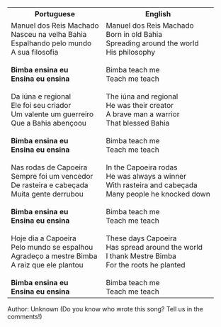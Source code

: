 <table class="capoeira-table">
    <tr class="header-row">
        <th>Portuguese</th>
        <th>English</th>
    </tr>
    <tr>
        <td>Manuel dos Reis Machado<br>Nasceu na velha Bahia<br>Espalhando pelo mundo<br>A sua filosofia<br><br><strong>Bimba ensina eu<br>Ensina eu ensina</strong><br><br>Da iúna e regional<br>Ele foi seu criador<br>Um valente um guerreiro<br>Que a Bahia abençoou<br><br><strong>Bimba ensina eu<br>Ensina eu ensina</strong><br><br>Nas rodas de Capoeira<br>Sempre foi um vencedor<br>De rasteira e cabeçada<br>Muita gente derrubou<br><br><strong>Bimba ensina eu<br>Ensina eu ensina</strong><br><br>Hoje dia a Capoeira<br>Pelo mundo se espalhou<br>Agradeço a mestre Bimba<br>A raiz que ele plantou<br><br><strong>Bimba ensina eu<br>Ensina eu ensina</strong></td>
        <td>Manuel dos Reis Machado<br>Born in old Bahia<br>Spreading around the world<br>His philosophy<br><br>Bimba teach me<br>Teach me teach<br><br>The iúna ​​and regional<br>He was their creator<br>A brave man a warrior<br>That blessed Bahia<br><br>Bimba teach me<br>Teach me teach<br><br>In the Capoeira rodas<br>He was always a winner<br>With rasteira and cabeçada<br>Many people he knocked down<br><br>Bimba teach me<br>Teach me teach<br><br>These days Capoeira<br>Has spread around the world<br>I thank Mestre Bimba<br>For the roots he planted<br><br>Bimba teach me<br>Teach me teach</td>
    </tr>
</table>

<figcaption>
Author: Unknown (Do you know who wrote this song? Tell us in the comments!)
</figcaption>